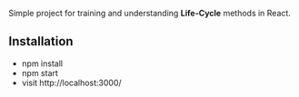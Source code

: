 Simple project for training and understanding **Life-Cycle** methods in React.

## Installation
- npm install
- npm start
- visit http://localhost:3000/